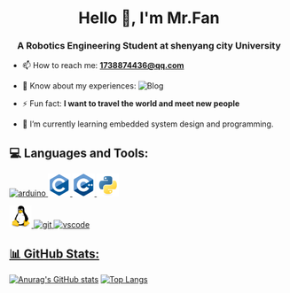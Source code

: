 <h1 align="center">Hello 👋, I'm Mr.Fan</h1>
<h3 align="center">A Robotics Engineering Student at shenyang city University</h3>

- 📫 How to reach me: **1738874436@qq.com**

- 📄 Know about my experiences: ![Blog]([https://codefan007.bgci.xyz/])

- ⚡ Fun fact: **I want to travel the world and meet new people**

- 🌱 I’m currently learning embedded system design and programming.
<!-- - 📄 Know about my experiences: [Resume]([https://codefan007.bgci.xyz/]) -->
## 💻 Languages and Tools:
<div align="left">
<p align="left"> <a href="https://www.arduino.cc/" target="_blank" rel="noreferrer"> <img src="https://cdn.worldvectorlogo.com/logos/arduino-1.svg" alt="arduino" width="40" height="40"/> </a> <a href="https://www.cprogramming.com/" target="_blank" rel="noreferrer"> <img src="https://raw.githubusercontent.com/devicons/devicon/master/icons/c/c-original.svg" alt="c" width="40" height="40"/> </a> <a href="https://www.w3schools.com/cpp/" target="_blank" rel="noreferrer"> <img src="https://raw.githubusercontent.com/devicons/devicon/master/icons/cplusplus/cplusplus-original.svg" alt="cplusplus" width="40" height="40"/> </a> <a href="https://www.python.org" target="_blank" rel="noreferrer"> <img src="https://raw.githubusercontent.com/devicons/devicon/master/icons/python/python-original.svg" alt="python" width="40" height="40"/> </a> </p> </a> <a href="https://www.linux.org/" target="_blank" rel="noreferrer"><img src="https://raw.githubusercontent.com/devicons/devicon/master/icons/linux/linux-original.svg" alt="linux" width="40" height="40"/> </a> <a href="https://www.git-scm.com/" target="_blank" rel="noreferrer"> <img src="https://cdn.jsdelivr.net/gh/devicons/devicon/icons/git/git-original.svg" alt="git" width="40" height="40"/> </a> <a href="https://www.vscode.com/" target="_blank" rel="noreferrer"> <img src="https://cdn.worldvectorlogo.com/logos/visual-studio-code-1.svg" alt="vscode" width="40" height="40"/>

## 📊 GitHub Stats:
[![Anurag's GitHub stats](https://github-readme-stats.vercel.app/api?username=Code-Fan007&show_icons=true&theme=gruvbox&count_private=true)](https://github.com/anuraghazra/github-readme-stats)
[![Top Langs](https://github-readme-stats.vercel.app/api/top-langs/?username=Code-Fan007&theme=gruvbox&hide=javascrip,html,css)](https://github.com/anuraghazra/github-readme-stats)




<!-- <div align="left">
<a href="https://github.com/Code-Fan007/github-readme-stats"><img align="center" src="https://github-readme-stats.vercel.app/api?username=Code-Fan007&show_icons=true&include_all_commits=true&theme=buefy&hide_border=true" alt="Code-Fan007's github stats" /></a> | <a href="https://github.com/Code-Fan007/github-readme-stats"><img align="center" src="https://github-readme-stats.vercel.app/api/top-langs/?username=Code-Fan007&layout=compact&theme=buefy&hide_border=true" /></a> 
</div> -->